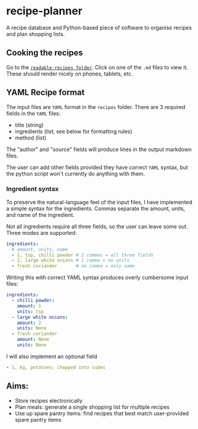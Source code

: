 # recipe-planner
A recipe database and Python-based piece of software to organise recipes and plan shopping lists. 

## Cooking the recipes
Go to the [`readable-recipes folder`](https://github.com/binnev/recipe-planner/tree/master/readable-recipes). Click on one of the `.md` files to view it. These should render nicely on phones, tablets, etc. 

## YAML Recipe format
The input files are `YAML` format in the `recipes` folder. There are 3 required fields in the `YAML` files: 
- title (string)
- ingredients (list; see below for formatting rules)
- method (list)

The "author" and "source" fields will produce lines in the output markdown files. 

The user can add other fields provided they have correct `YAML` syntax, but the python script won't currently do anything with them.

### Ingredient syntax
To preserve the natural-language feel of the input files, I have implemented a simple syntax for the ingredients. Commas separate the amount, units, and name of the ingredient. 

Not all ingredients require all three fields, so the user can leave some out. Three modes are supported:
```yaml
ingredients:
  # amount, units, name
  - 1, tsp, chilli powder # 2 commas = all three fields
  - 2, large white onions # 1 comma = no units
  - fresh coriander       # no comma = only name
```

Writing this with correct YAML syntax produces overly cumbersome input files: 
```yaml
ingredients:
  - chilli powder:
    amount: 1
    units: tsp
  - large white onions: 
    amount: 2
    units: None
  - fresh coriander
    amount: None
    units: None    
```
I will also implement an optional field 
```yaml
- 1, kg, potatoes; chopped into cubes
```
## Aims: 
- Store recipes electronically
- Plan meals: generate a single shopping list for multiple recipes
- Use up spare pantry items: find recipes that best match user-provided spare pantry items
<!--stackedit_data:
eyJoaXN0b3J5IjpbMTQwMzAyMTIxNl19
-->